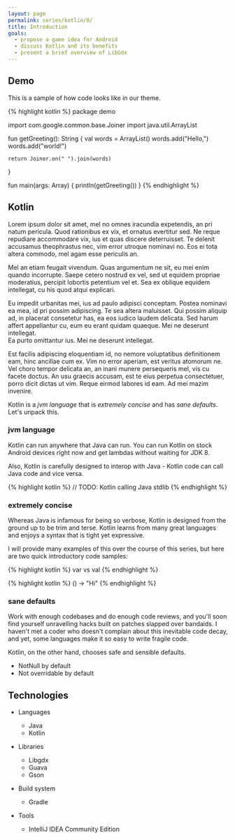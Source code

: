 ```yaml
---
layout: page
permalink: series/kotlin/0/
title: Introduction
goals:
  - propose a game idea for Android
  - discuss Kotlin and its benefits
  - present a brief overview of LibGdx
---
```


## Demo

This is a sample of how code looks like in our theme.

{% highlight kotlin %}
package demo

import com.google.common.base.Joiner
import java.util.ArrayList

fun getGreeting(): String {
    val words = ArrayList<String>()
    words.add("Hello,")
    words.add("world!")

    return Joiner.on(" ").join(words)
}

fun main(args: Array<String>) {
    println(getGreeting())
}
{% endhighlight %}

## Kotlin

Lorem ipsum dolor sit amet, mel no omnes iracundia expetendis, an pri natum pericula. Quod rationibus ex vix, et ornatus evertitur sed. Ne reque repudiare accommodare vix, ius et quas discere deterruisset. Te delenit accusamus theophrastus nec, vim error utroque nominavi no. Eos ei tota altera commodo, mel agam esse periculis an.

Mel an etiam feugait vivendum. Quas argumentum ne sit, eu mei enim quando incorrupte. Saepe cetero nostrud ex vel, sed ut equidem propriae moderatius, percipit lobortis petentium vel et. Sea ex oblique equidem intellegat, cu his quod atqui explicari.

<div class="grid">
  <div class="unit golden-large no-gutters">
Eu impedit urbanitas mei, ius ad paulo adipisci conceptam. Postea nominavi ea mea, id pri possim adipiscing. Te sea altera maluisset. Qui possim aliquip ad, in placerat consetetur has, ea eos iudico laudem delicata. Sed harum affert appellantur cu, eum eu erant quidam quaeque. Mei ne deserunt intellegat.
  </div>
  <aside class="unit golden-small">
    Ea purto omittantur ius. Mei ne deserunt intellegat.
  </aside>
</div>

Est facilis adipiscing eloquentiam id, no nemore voluptatibus definitionem eam, hinc ancillae cum ex. Vim no error aperiam, est veritus atomorum ne. Vel choro tempor delicata an, an inani munere persequeris mel, vis cu facete doctus. An usu graecis accusam, est te eius perpetua consectetuer, porro dicit dictas ut vim. Reque eirmod labores id eam. Ad mei mazim invenire.

Kotlin is a *jvm language* that is *extremely concise* and has *sane defaults*. Let's unpack this.

### jvm language
Kotlin can run anywhere that Java can run. You can run Kotlin on stock Android devices right now and get lambdas without waiting for JDK 8.

Also, Kotlin is carefully designed to interop with Java - Kotlin code can call Java code and vice versa.

{% highlight kotlin %}
// TODO: Kotlin calling Java stdlib
{% endhighlight %}

### extremely concise
Whereas Java is infamous for being so verbose, Kotlin is designed from the ground up to be trim and terse. Kotlin learns from many great languages and enjoys a syntax that is tight yet expressive.

I will provide many examples of this over the course of this series, but here are two quick introductory code samples:

{% highlight kotlin %}
var vs val
{% endhighlight %}

{% highlight kotlin %}
() -> "Hi"
{% endhighlight %}


### sane defaults
Work with enough codebases and do enough code reviews, and you'll soon find yourself unravelling hacks built on patches slapped over bandaids. I haven't met a coder who doesn't complain about this inevitable code decay, and yet, some languages make it so easy to write fragile code.

Kotlin, on the other hand, chooses safe and sensible defaults.

* NotNull by default
* Not overridable by default

## Technologies

* Languages
  * Java
  * Kotlin

* Libraries
  * Libgdx
  * Guava
  * Gson

* Build system
  * Gradle

* Tools
  * IntelliJ IDEA Community Edition
